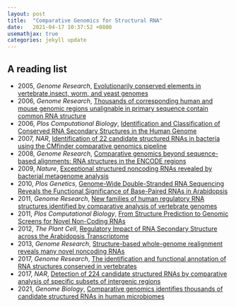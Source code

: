 ```yaml
---
layout: post
title:  "Comparative Genomics for Structural RNA"
date:   2021-04-17 10:37:52 +0800
usemathjax: true
categories: jekyll update
---
```


## A reading list
- 2005, *Genome Research*, [Evolutionarily conserved elements in vertebrate,insect, worm, and yeast genomes](https://genome.cshlp.org/content/15/8/1034)
- 2006, *Genome Research*, [Thousands of corresponding human and mouse genomic regions unalignable in primary sequence contain common RNA structure](https://genome.cshlp.org/content/16/7/885.full)
- 2006, *Plos Computational Biology*, [Identification and Classification of Conserved RNA Secondary Structures in the Human Genome](https://journals.plos.org/ploscompbiol/article?id=10.1371/journal.pcbi.0020033)
- 2007, *NAR*, [Identification of 22 candidate structured RNAs in bacteria using the CMfinder comparative genomics pipeline](https://academic.oup.com/nar/article/35/14/4809/1016434)
- 2008, *Genome Research*, [Comparative genomics beyond sequence-based alignments: RNA structures in the ENCODE regions](https://genome.cshlp.org/content/18/2/242.full)
- 2009, *Nature*, [Exceptional structured noncoding RNAs revealed by bacterial metagenome analysis](https://www.nature.com/articles/nature08586)
- 2010, *Plos Genetics*, [Genome-Wide Double-Stranded RNA Sequencing Reveals the Functional Significance of Base-Paired RNAs in Arabidopsis](https://journals.plos.org/plosgenetics/article?id=10.1371/journal.pgen.1001141)
- 2011, *Genome Research*, [New families of human regulatory RNA structures identified by comparative analysis of vertebrate genomes](https://genome.cshlp.org/content/early/2011/10/03/gr.112516.110)
- 2011, *Plos Computational Biology*, [From Structure Prediction to Genomic Screens for Novel Non-Coding RNAs](https://journals.plos.org/ploscompbiol/article?id=10.1371/journal.pcbi.1002100)
- 2012, *The Plant Cell*, [Regulatory Impact of RNA Secondary Structure across the Arabidopsis Transcriptome](http://www.plantcell.org/content/24/11/4346)
- 2013, *Genome Research*, [Structure-based whole-genome realignment reveals many novel noncoding RNAs](https://genome.cshlp.org/content/23/6/1018)
- 2017, *Genome Research*, [The identification and functional annotation of RNA structures conserved in vertebrates](https://genome.cshlp.org/content/27/8/1371.full)
- 2017, *NAR*, [Detection of 224 candidate structured RNAs by comparative analysis of specific subsets of intergenic regions](https://academic.oup.com/nar/article/45/18/10811/4080188)
- 2021, *Genome Biology*, [Comparative genomics identifies thousands of candidate structured RNAs in human microbiomes](https://genomebiology.biomedcentral.com/articles/10.1186/s13059-021-02319-w)
